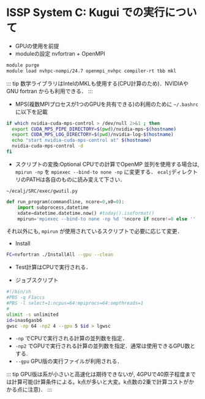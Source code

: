 # ISSP System C: Kugui での実行について

- GPUの使用を前提
 - moduleの設定
nvfortran + OpenMPI
```bash
module purge
module load nvhpc-nompi/24.7 openmpi_nvhpc compiler-rt tbb mkl
```
::: tip
数学ライブラリはIntelのMKLも使用する(CPU計算のため)．NVIDIAやGNU fortran からも利用できる．
:::
- MPS(複数MPIプロセスが1つのGPUを共有できる)の利用のために `~/.bashrc` に以下を記載
```bash ~/.bashrc
if which nvidia-cuda-mps-control > /dev/null 2>&1 ; then
  export CUDA_MPS_PIPE_DIRECTORY=$(pwd)/nvidia-mps-$(hostname)
  export CUDA_MPS_LOG_DIRECTORY=$(pwd)/nvidia-log-$(hostname)
  echo "start nvidia-cuda-mps-control at" $(hostname)
  nvidia-cuda-mps-control -d
fi
```

 - スクリプトの変換:Optional
CPUでの計算でOpenMP 並列を使用する場合は, `mpirun -np` を `mpiexec --bind-to none -np` に変更する．
 `ecalj`ディレクトリのPATHは各自のものに読み変えて下さい．
```
~/ecalj/SRC/exec/gwutil.py
```
```python gwutil.py l.24あたり
def run_program(commandline, ncore=0,x0=0):
    import subprocess,datetime
    xdate=datetime.datetime.now() #today().isoformat()
    mpirun='mpiexec --bind-to none -np %d '%ncore if ncore!=0 else ''
```
それ以外にも, `mpirun` が使用されているスクリプトで必要に応じて変更．

- Install
```bash
FC=nvfortran ./InstallAll --gpu --clean
```
* Test計算はCPUで実行される．


- ジョブスクリプト
```bash job.sh
#!/bin/sh
#PBS -q F1accs
#PBS -l select=1:ncpus=64:mpiprocs=64:ompthreads=1
#
ulimit -s unlimited
id=inas6gasb6
gwsc -np 64 -np2 4 --gpu 5 $id > lgwsc
```
* `-np` でCPUで実行される計算の並列数を指定．
* `-np2` でGPUで実行される計算の並列数を指定．通常は使用できるGPU数とする.
* `--gpu`  GPU版の実行ファイルが利用される．

::: tip
GPU版は系が小さいと高速化は期待できないが, 4GPUで40原子程度までは計算可能(計算条件による。k点が多いと大変。k点数の2乗で計算コストがかかる点に注意)．
:::
